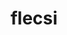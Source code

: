 ---
title: "flecsi"
layout: cache
categories: [package, v2025.07.0]
meta: {"compilers": ["cce@18.0.0", "gcc@11.4.0", "intel-oneapi-compilers@2025.1.0"], "num_specs": 7, "num_specs_by_stack": {"e4s": 3, "e4s-cray-rhel": 1, "e4s-neoverse-v2": 2, "e4s-oneapi": 1, "root": 7}, "oss": ["rhel8", "ubuntu22.04"], "platforms": ["linux"], "stacks": ["e4s", "e4s-cray-rhel", "e4s-neoverse-v2", "e4s-oneapi", "root"], "targets": ["neoverse_v2", "x86_64_v3"], "versions": ["2.4.0"]}
spec_details: [{"compiler": "gcc@11.4.0", "hash": "45g5kgozxgoutmdvl6uptxu5wasxmfs4", "os": "ubuntu22.04", "platform": "linux", "size": "-", "stacks": ["e4s", "root"], "target": "x86_64_v3", "variants": ["backend=mpi", "build_system=cmake", "build_type=Release", "caliper_detail=none", "commit=598d518b4105ec91ee42ee50420aa46a32a0f60f", "~cuda", "~doc", "~flog", "generator=make", "~graphviz", "+hdf5", "~ipo", "~rocm", "+shared"], "versions": ["2.4.0"]}, {"compiler": "gcc@11.4.0", "hash": "4j2gekppsptcp55wq47ievnuxe47spzh", "os": "ubuntu22.04", "platform": "linux", "size": "-", "stacks": ["e4s", "root"], "target": "x86_64_v3", "variants": ["backend=mpi", "build_system=cmake", "build_type=Release", "caliper_detail=none", "commit=598d518b4105ec91ee42ee50420aa46a32a0f60f", "+cuda", "cuda_arch:=90", "~doc", "~flog", "generator=make", "~graphviz", "+hdf5", "~ipo", "~rocm", "+shared"], "versions": ["2.4.0"]}, {"compiler": "intel-oneapi-compilers@2025.1.0", "hash": "5jhmiv4ovdww3kwklvwngifkyqxeamkd", "os": "ubuntu22.04", "platform": "linux", "size": "-", "stacks": ["e4s-oneapi", "root"], "target": "x86_64_v3", "variants": ["backend=mpi", "build_system=cmake", "build_type=Release", "caliper_detail=none", "commit=598d518b4105ec91ee42ee50420aa46a32a0f60f", "~cuda", "~doc", "~flog", "generator=make", "~graphviz", "+hdf5", "~ipo", "~rocm", "+shared"], "versions": ["2.4.0"]}, {"compiler": "gcc@11.4.0", "hash": "6kgwv7ugji5oxwawiuxz5y2xuu562ats", "os": "ubuntu22.04", "platform": "linux", "size": "-", "stacks": ["e4s", "root"], "target": "x86_64_v3", "variants": ["backend=mpi", "build_system=cmake", "build_type=Release", "caliper_detail=none", "commit=598d518b4105ec91ee42ee50420aa46a32a0f60f", "+cuda", "cuda_arch:=80", "~doc", "~flog", "generator=make", "~graphviz", "+hdf5", "~ipo", "~rocm", "+shared"], "versions": ["2.4.0"]}, {"compiler": "gcc@11.4.0", "hash": "7vnypisyintkwc4efcmqc2usfzxueqt5", "os": "ubuntu22.04", "platform": "linux", "size": "-", "stacks": ["e4s-neoverse-v2", "root"], "target": "neoverse_v2", "variants": ["backend=mpi", "build_system=cmake", "build_type=Release", "caliper_detail=none", "commit=598d518b4105ec91ee42ee50420aa46a32a0f60f", "~cuda", "~doc", "~flog", "generator=make", "~graphviz", "+hdf5", "~ipo", "~rocm", "+shared"], "versions": ["2.4.0"]}, {"compiler": "cce@18.0.0", "hash": "c7rflkikr64u4qa4efbb6ntp3pypmdrc", "os": "rhel8", "platform": "linux", "size": "-", "stacks": ["e4s-cray-rhel", "root"], "target": "x86_64_v3", "variants": ["backend=mpi", "build_system=cmake", "build_type=Release", "caliper_detail=none", "commit=598d518b4105ec91ee42ee50420aa46a32a0f60f", "~cuda", "~doc", "~flog", "generator=make", "~graphviz", "+hdf5", "~ipo", "~rocm", "+shared"], "versions": ["2.4.0"]}, {"compiler": "gcc@11.4.0", "hash": "j2jtcfimkk64avlqqbltm6uuipl63ra2", "os": "ubuntu22.04", "platform": "linux", "size": "-", "stacks": ["e4s-neoverse-v2", "root"], "target": "neoverse_v2", "variants": ["backend=mpi", "build_system=cmake", "build_type=Release", "caliper_detail=none", "commit=598d518b4105ec91ee42ee50420aa46a32a0f60f", "+cuda", "cuda_arch:=90", "~doc", "~flog", "generator=make", "~graphviz", "+hdf5", "~ipo", "~rocm", "+shared"], "versions": ["2.4.0"]}]
---